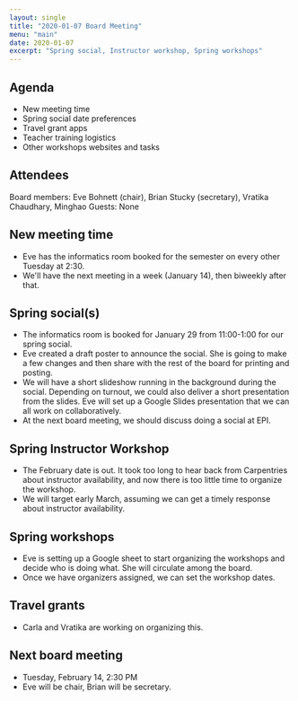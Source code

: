 ```yaml
---
layout: single
title: "2020-01-07 Board Meeting"
menu: "main"
date: 2020-01-07
excerpt: "Spring social, Instructor workshop, Spring workshops"
---
```

## Agenda
* New meeting time
* Spring social date preferences
* Travel grant apps
* Teacher training logistics
* Other workshops websites and tasks

## Attendees
Board members: Eve Bohnett (chair), Brian Stucky (secretary), Vratika Chaudhary, Minghao
Guests: None

## New meeting time
* Eve has the informatics room booked for the semester on every other Tuesday at 2:30.
* We'll have the next meeting in a week (January 14), then biweekly after that.

## Spring social(s)
* The informatics room is booked for January 29 from 11:00-1:00 for our spring social.
* Eve created a draft poster to announce the social.  She is going to make a few changes and then share with the rest of the board for printing and posting.
* We will have a short slideshow running in the background during the social.  Depending on turnout, we could also deliver a short presentation from the slides.  Eve will set up a Google Slides presentation that we can all work on collaboratively.
* At the next board meeting, we should discuss doing a social at EPI.

## Spring Instructor Workshop 
* The February date is out.  It took too long to hear back from Carpentries about instructor availability, and now there is too little time to organize the workshop.
* We will target early March, assuming we can get a timely response about instructor availability.

## Spring workshops
* Eve is setting up a Google sheet to start organizing the workshops and decide who is doing what.  She will circulate among the board.
* Once we have organizers assigned, we can set the workshop dates.

## Travel grants 
* Carla and Vratika are working on organizing this.

## Next board meeting
* Tuesday, February 14, 2:30 PM
* Eve will be chair, Brian will be secretary.

